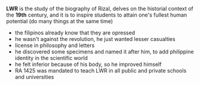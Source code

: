 **LWR** is the study of the biography of Rizal, delves on the historial context of the **19th** century, and it is to inspire students to attain one's fullest human potential (do many things at the same time)

- the filipinos already know that they are opressed
- he wasn't against the revolution, he just wanted lesser casualties
- license in philosophy and letters
- he discovered some specimens and named it after him, to add philippine identity in the scientific world
- he felt inferior because of his body, so he improved himself
- RA 1425 was mandated to teach LWR in all public and private schools and universities

